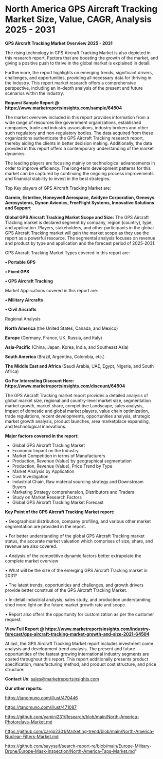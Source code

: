 # North America GPS Aircraft Tracking Market Size, Value, CAGR, Analysis 2025 - 2031

<Strong> GPS Aircraft Tracking Market Overview 2025 - 2031</strong>

The rising technology in GPS Aircraft Tracking Market is also depicted in this research report. Factors that are boosting the growth of the market, and giving a positive push to thrive in the global market is explained in detail.

Furthermore, the report highlights on emerging trends, significant drivers, challenges, and opportunities, providing all necessary data for thriving in the industry. This report market research offers a comprehensive perspective, including an in-depth analysis of the present and future scenarios within the industry.

<strong>Request Sample Report @ <a href=https://www.marketreportsinsights.com/sample/64504>https://www.marketreportsinsights.com/sample/64504</a></strong>

The market overview included in this report provides information from a wide range of resources like government organizations, established companies, trade and industry associations, industry brokers and other such regulatory and non-regulatory bodies. The data acquired from these organizations authenticate the GPS Aircraft Tracking research report, thereby aiding the clients in better decision making. Additionally, the data provided in this report offers a contemporary understanding of the market dynamics.

The leading players are focusing mainly on technological advancements in order to improve efficiency. The long-term development patterns for this market can be captured by continuing the ongoing process improvements and financial stability to invest in the best strategies.

Top Key players of GPS Aircraft Tracking Market are:

<strong>Garmin, Esterline, Honeywell Aerospace, Avidyne Corporation, Genesys Aerosystems, Dynon Avionics, FreeFlight Systems, Innovative Solutions and Support</strong>

<strong><b>Global GPS Aircraft Tracking Market Scope and Size:</b></strong>
The GPS Aircraft Tracking market is declared segment by company, region (country), type, and application. Players, stakeholders, and other participants in the global GPS Aircraft Tracking market will gain the market scope as they use the report as a powerful resource. The segmental analysis focuses on revenue and product by type and application and the forecast period of 2025-2031.

GPS Aircraft Tracking Market Types covered in this report are:

<strong>• Portable GPS

• Fixed GPS

• GPS Aircraft Tracking</strong>

Market Applications covered in this report are:

<strong>• Military Aircrafts

• Civil Aircrafts</strong> 

Regional Analysis

<strong>North America</strong> (the United States, Canada, and Mexico)

<strong>Europe</strong> (Germany, France, UK, Russia, and Italy)

<strong>Asia-Pacific</strong> (China, Japan, Korea, India, and Southeast Asia)

<strong>South America</strong> (Brazil, Argentina, Colombia, etc.)

<strong>The Middle East and Africa</strong> (Saudi Arabia, UAE, Egypt, Nigeria, and South Africa)

<strong>Go For Interesting Discount Here: <a href=https://www.marketreportsinsights.com/discount/64504>https://www.marketreportsinsights.com/discount/64504</a></strong>

The GPS Aircraft Tracking market report provides a detailed analysis of global market size, regional and country-level market size, segmentation market growth, market share, competitive Landscape, sales analysis, impact of domestic and global market players, value chain optimization, trade regulations, recent developments, opportunities analysis, strategic market growth analysis, product launches, area marketplace expanding, and technological innovations.

<strong><b>Major factors covered in the report:</b></strong>
<ul>
  <li>Global GPS Aircraft Tracking Market </li>
  <li>Economic Impact on the Industry</li>
  <li>Market Competition in terms of Manufacturers</li>
  <li>Production, Revenue (Value) by geographical segmentation</li>
  <li>Production, Revenue (Value), Price Trend by Type</li>
  <li>Market Analysis by Application</li>
  <li>Cost Investigation</li>
  <li>Industrial Chain, Raw material sourcing strategy and Downstream Buyers</li>
  <li>Marketing Strategy comprehension, Distributors and Traders</li>
  <li>Study on Market Research Factors</li>
  <li>Global GPS Aircraft Tracking Market Forecast</li>
</ul>

<strong><b>Key Point of the GPS Aircraft Tracking Market report:</b></strong>

• Geographical distribution, company profiling, and various other market segmentation are provided in the report.

• For better understanding of the global GPS Aircraft Tracking market status, the accurate market valuation which comprises of size, share, and revenue are also covered.

• Analysis of the competitive dynamic factors better extrapolate the complete market overview

• What will be the size of the emerging GPS Aircraft Tracking market in 2031?

• The latest trends, opportunities and challenges, and growth drivers provide better construal of the GPS Aircraft Tracking Market.

• In-detail industrial analysis, sales study, and production understanding shed more light on the future market growth rate and scope.

• Report also offers the opportunity for customization as per the customer request.

<strong><b>View Full Report @ <a href=https://www.marketreportsinsights.com/industry-forecast/gps-aircraft-tracking-market-growth-and-size-2021-64504>https://www.marketreportsinsights.com/industry-forecast/gps-aircraft-tracking-market-growth-and-size-2021-64504</a></b></strong>


At last, the GPS Aircraft Tracking Market report includes investment come analysis and development trend analysis. The present and future opportunities of the fastest growing international industry segments are coated throughout this report. This report additionally presents product specification, manufacturing method, and product cost structure, and price structure.

<strong>Contact Us:</strong>
sales@marketreportsinsights.com

<strong>Our other reports:</strong>

<a href=https://tanomuno.com/illust/470446>https://tanomuno.com/illust/470446</a>

<a href=https://tanomuno.com/illust/471087>https://tanomuno.com/illust/471087</a>

<a href=https://github.com/yamini231/Research/blob/main/North-America-Photorelays-Market.md>https://github.com/yamini231/Research/blob/main/North-America-Photorelays-Market.md</a>

<a href=https://github.com/cargo2301/Marketing-trend/blob/main/North-America-Nuclear-Filters-Market.md>https://github.com/cargo2301/Marketing-trend/blob/main/North-America-Nuclear-Filters-Market.md</a>

<a href=https://github.com/sayysaif/search-report-re/blob/main/Europe-Military-Drone/Europe-Mask-Inspection/North-America-Taps-Market.md>https://github.com/sayysaif/search-report-re/blob/main/Europe-Military-Drone/Europe-Mask-Inspection/North-America-Taps-Market.md</a>"
